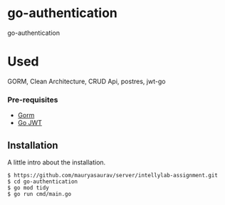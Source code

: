 # go-authentication
 go-authentication

# Used
GORM, Clean Architecture, CRUD Api, postres, jwt-go


### Pre-requisites
- [Gorm](https://github.com/go-gorm/gorm)
- [Go JWT](**https://medium.com/swlh/proxy-server-in-golang-43e2365d9cbc**)


## Installation

A little intro about the installation. 
```
$ https://github.com/mauryasaurav/server/intellylab-assignment.git
$ cd go-authentication
$ go mod tidy
$ go run cmd/main.go

```